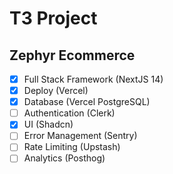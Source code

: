 # T3 Project

## Zephyr Ecommerce

- [x] Full Stack Framework (NextJS 14)
- [x] Deploy (Vercel)
- [x] Database (Vercel PostgreSQL)
- [ ] Authentication (Clerk)
- [x] UI (Shadcn)
- [ ] Error Management (Sentry)
- [ ] Rate Limiting (Upstash)
- [ ] Analytics (Posthog)
